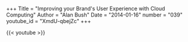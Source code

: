 +++
Title = "Improving your Brand's User Experience with Cloud Computing"
Author = "Alan Bush"
Date = "2014-01-16"
number = "039"
youtube_id = "XmdU-qbejZc"
+++

{{< youtube >}}
